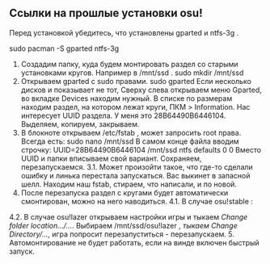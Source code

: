 ## Ссылки на прошлые установки osu!

Перед установкой убедитесь, что установлены gparted и ntfs-3g .

sudo pacman -S gparted ntfs-3g




1. Создадим папку, куда будем монтировать раздел со старыми установками кругов. Например в /mnt/ssd .
   sudo mkdir /mnt/ssd
2. Открываем gparted с sudo правами.
   sudo gparted
   Если несколько дисков и показывает не тот, Сверху слева открываем меню Gparted, во вкладке Devices находим нужный. В списке по размерам находим раздел, на котором лежат круги, ПКМ > Information. Нас интересует UUID раздела. У меня это 28B64490B6446104. Выделяем, копируем, закрываем.
3. В блокноте открываем /etc/fstab , может запросить root права. Всегда есть:
   sudo nano /mnt/ssd
   В самом конце файла вводим строчку:
   UUID=28B64490B6446104	/mnt/ssd	ntfs	defaults 0 0
   Вместо UUID и папки вписываем свой вариант. Сохраняем, перезапускаемся.
3.1. Может произойти такое, что где-то сделали ошибку и линька перестала запускаться. Вас выкинет в запасной шелл. Находим наш fstab, стираем, что написали, и по новой.
4. После перезапуска раздел с кругами будет автоматически смонтирован, можно на него наводиться.
4.1. В случае osu!stable :

4.2. В случае osu!lazer открываем настройки игры и тыкаем _Change folder location.../..._. Выбираем /mnt/ssd/osu!lazer , _тыкаем Change Directory/..._, игра попросит перезапуститься - перезапускаем.
5.  Автомонтирование не будет работать, если на винде включен быстрый запуск.
